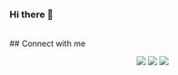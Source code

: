 ### Hi there 👋
<br >
## Connect with me

<p align="center">
    <a href="https://www.linkedin.com/in/egbe-eugene/" alt="LinkedIn">
        <img src="https://img.shields.io/badge/-LinkedIn-blue?style=flat-square&logo=linkedin" /></a>
    <a href="https://twitter.com/newDeal23" alt="Twitter">
        <img src="https://img.shields.io/badge/-twitter-blue?style=flat-square&logo=twitter&logoColor=white" /></a>
    <a href="https://about.me/egbe.eugene" alt="portfolio">
        <img src="https://img.shields.io/badge/eugene-portfolio-white?logo=circle&logoColor=blue&style=flat-square" /></a>
</p>
